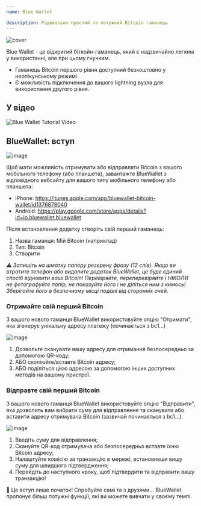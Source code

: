 ```yaml
---
name: Blue Wallet

description: Радикально простий та потужний Bitcoin гаманець
---
```


![cover](assets/cover.webp)

Blue Wallet - це відкритий біткойн-гаманець, який є надзвичайно легким у використанні, але при цьому гнучким.

- Гаманець Bitcoin першого рівня доступний безкоштовно у неопікунському режимі.
- Є можливість підключення до вашого lightning вузла для використання другого рівня.

## У відео

![Blue Wallet Tutorial Video](https://www.youtube.com/watch?v=UCAtFgkdJtM)

## BlueWallet: вступ

![image](assets/1.webp)

Щоб мати можливість отримувати або відправляти Bitcoin з вашого мобільного телефону (або планшета), завантажте BlueWallet з відповідного вебсайту для вашого типу мобільного телефону або планшета:

- iPhone: https://itunes.apple.com/app/bluewallet-bitcoin-wallet/id1376878040
- Android: https://play.google.com/store/apps/details?id=io.bluewallet.bluewallet

Після встановлення додатку створіть свій перший гаманець:

1. Назва гаманця: Мій Bitcoin (наприклад)
2. Тип: Bitcoin
3. Створити

_⚠️ Запишіть на шматку паперу резервну фразу (12 слів). Якщо ви втратите телефон або видалите додаток BlueWallet, це буде єдиний спосіб відновити ваші Bitcoin! Перевіряйте, переперевіряйте і НІКОЛИ не фотографуйте папір, не показуйте його і не діліться ним з кимось! Зберігайте його в безпечному місці подалі від сторонніх очей._

### Отримайте свій перший Bitcoin

З вашого нового гаманця BlueWallet використовуйте опцію "Отримати", яка згенерує унікальну адресу платежу (починається з bc1...)

![image](assets/2.webp)

1. Дозвольте сканувати вашу адресу для отримання безпосередньо за допомогою QR-коду;
2. АБО скопіюйте/вставте Bitcoin адресу;
3. АБО поділіться цією адресою за допомогою інших доступних методів на вашому пристрої.

### Відправте свій перший Bitcoin

З вашого нового гаманця BlueWallet використовуйте опцію "Відправити", яка дозволить вам вибрати суму для відправлення та сканувати або вставити адресу отримувача Bitcoin (зазвичай починається з bc1...).

![image](assets/3.webp)

1. Введіть суму для відправлення;
2. Скануйте QR-код отримувача або безпосередньо вставте їхню Bitcoin адресу;
3. Налаштуйте комісію за транзакцію в мережі, встановивши вищу суму для швидшого підтвердження;
4. Перейдіть до наступного кроку, щоб підтвердити та відправити вашу транзакцію!

🥇 Це вступ лише початок! Спробуйте самі та з друзями... BlueWallet пропонує більш потужні функції, які ви можете вивчати у своєму темпі.